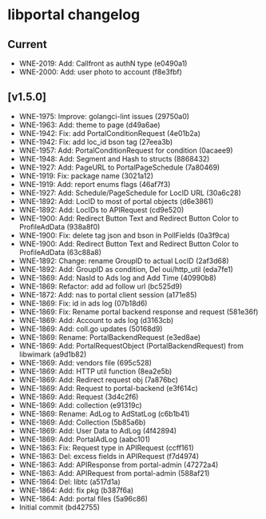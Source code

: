 # libportal changelog 

## Current 

- WNE-2019: Add: Callfront as authN type (e0490a1)
- WNE-2000: Add: user photo to account (f8e3fbf)

## [v1.5.0]

 - WNE-1975: Improve: golangci-lint issues (29750a0)
 - WNE-1963: Add: theme to page (d49a6ae)
 - WNE-1942: Fix: add PortalConditionRequest (4e01b2a)
 - WNE-1942: Fix: add loc_id bson tag (27eea3b)
 - WNE-1957: Add: PortalConditionRequest for condition (0acaee9)
 - WNE-1948: Add: Segment and Hash to structs (8868432)
 - WNE-1927: Add: PageURL to PortalPageSchedule (7a80469)
 - WNE-1919: Fix: package name (3021a12)
 - WNE-1919: Add: report enums flags (46af7f3)
 - WNE-1927: Add: Schedule/PageSchedule for LocID URL (30a6c28)
 - WNE-1892: Add: LocID to most of portal objects (d6e3861)
 - WNE-1892: Add: LocIDs to APIRequest (cd9e520)
 - WNE-1900: Add: Redirect Button Text and Redirect Button Color to ProfileAdData (938a8f0)
 - WNE-1900: Fix: delete tag json and bson in PollFields (0a3f9ca)
 - WNE-1900: Add: Redirect Button Text and Redirect Button Color to ProfileAdData (63c88a8)
 - WNE-1892: Change: rename GroupID to actual LocID (2af3d68)
 - WNE-1892: Add: GroupID as condition, Del oui/http_util (eda7fe1)
 - WNE-1869: Add: NasId to Ads log and Add Time (40990b8)
 - WNE-1869: Refactor: add ad follow url (bc525d9)
 - WNE-1872: Add: nas to portal client session (a171e85)
 - WNE-1869: Fix: id in ads log (07b18d6)
 - WNE-1869: Fix: Rename portal backend response and request (581e36f)
 - WNE-1869: Add: Account to ads log (d3163cb)
 - WNE-1869: Add: coll.go updates (50168d9)
 - WNE-1869: Rename: PortalBackendRequest (e3ed8ae)
 - WNE-1869: Add: PortalRequestObject (PortalBackendRequest) from libwimark (a9d1b82)
 - WNE-1869: Add: vendors file (695c528)
 - WNE-1869: Add: HTTP util function (8ea2e5b)
 - WNE-1869: Add: Redirect request obj (7a876bc)
 - WNE-1869: Add: Request to portal-backend (e3f614c)
 - WNE-1869: Add: Request (3d4c2f6)
 - WNE-1869: Add: collection (e91319c)
 - WNE-1869: Rename: AdLog to AdStatLog (c6b1b41)
 - WNE-1869: Add: Collection (5b85a6b)
 - WNE-1869: Add: User Data to AdLog (4f42894)
 - WNE-1869: Add: PortalAdLog (aabc101)
 - WNE-1863: Fix: Request type in APIRequest (ccff161)
 - WNE-1863: Del: excess fields in APIRequest (f7d4974)
 - WNE-1863: Add: APIResponse from portal-admin (47272a4)
 - WNE-1863: Add: APIRequest from portal-admin (588af21)
 - WNE-1864: Del: libtc (a517d1a)
 - WNE-1864: Add: fix pkg (b387f6a)
 - WNE-1864: Add: portal files (5a96c86)
 - Initial commit (bd42755)
